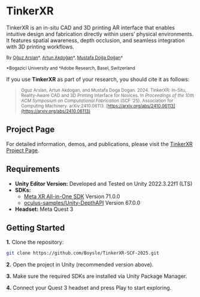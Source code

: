 # TinkerXR

TinkerXR is an in-situ CAD and 3D printing AR interface that enables intuitive design and fabrication directly within users’ physical environments. It features spatial awareness, depth occlusion, and seamless integration with 3D printing workflows.

<sub>By [Oğuz Arslan](https://boysle.github.io)\*, [Artun Akdoğan](https://www.linkedin.com/in/artun-akdogan)\*, [Mustafa Doğa Doğan](https://www.dogadogan.com/)†</sub>

<sup>*Bogazici University and †Adobe Research, Basel, Switzerland</sup>

If you use **TinkerXR** as part of your research, you should cite it as follows:

> <sup>Oguz Arslan, Artun Akdogan, and Mustafa Doga Dogan. 2024. TinkerXR: In-Situ, Reality-Aware CAD and 3D Printing Interface for Novices. In *Proceedings of the 10th ACM Symposium on Computational Fabrication* (SCF ’25). Association for Computing Machinery. arXiv:2410.06113. [https://arxiv.org/abs/2410.06113](https://arxiv.org/abs/2410.06113)</sup>


## Project Page  
For detailed information, demos, and publications, please visit the [TinkerXR Project Page](https://tinkerxr.github.io/).

## Requirements  

- **Unity Editor Version:** Developed and Tested on Unity 2022.3.22f1 (LTS)  
- **SDKs:**  
  - [Meta XR All-in-One SDK](https://assetstore.unity.com/packages/tools/integration/meta-xr-all-in-one-sdk-269657?srsltid=AfmBOoo1ugJVmazrUHjySaQsPGgE4YFyGf7LGkutBpcKmv-jX1KyImIo) Version 71.0.0
  - [oculus-samples/Unity-DepthAPI](https://github.com/oculus-samples/Unity-DepthAPI) Version 67.0.0
- **Headset:** Meta Quest 3

## Getting Started  

**1.** Clone the repository:
  ```bash
  git clone https://github.com/Boysle/TinkerXR-SCF-2025.git
  ```

**2.** Open the project in Unity (recommended version above).

**3.** Make sure the required SDKs are installed via Unity Package Manager.

**4.** Connect your Quest 3 headset and press Play to start exploring.
